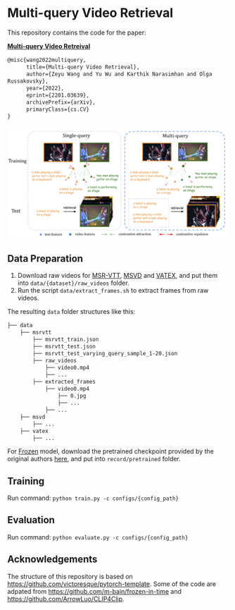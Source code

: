 # Multi-query Video Retrieval

This repository contains the code for the paper:

**[Multi-query Video Retreival](https://arxiv.org/abs/2201.03639)**
```
@misc{wang2022multiquery,
      title={Multi-query Video Retrieval}, 
      author={Zeyu Wang and Yu Wu and Karthik Narasimhan and Olga Russakovsky},
      year={2022},
      eprint={2201.03639},
      archivePrefix={arXiv},
      primaryClass={cs.CV}
}
```

<img src='MQVR.svg'>

## Data Preparation

1. Download raw videos for [MSR-VTT](https://www.microsoft.com/en-us/research/publication/msr-vtt-a-large-video-description-dataset-for-bridging-video-and-language/), [MSVD](https://www.cs.utexas.edu/users/ml/clamp/videoDescription/) and [VATEX](https://eric-xw.github.io/vatex-website/download.html), and put them into `data/{dataset}/raw_videos` folder.
2. Run the script `data/extract_frames.sh` to extract frames from raw videos.

The resulting `data` folder structures like this:
```Shell
├── data
    ├── msrvtt
        ├── msrvtt_train.json
        ├── msrvtt_test.json
        ├── msrvtt_test_varying_query_sample_1-20.json
        ├── raw_videos
            ├── video0.mp4
            ├── ...
        ├── extracted_frames
            ├── video0.mp4
                ├── 0.jpg
                ├── ...
            ├── ...
    ├── msvd
        ├── ...
    ├── vatex
        ├── ...
```

For [Frozen](https://arxiv.org/abs/2104.00650) model, download the pretrained checkpoint provided by the original authors [here](https://www.robots.ox.ac.uk/~maxbain/frozen-in-time/models/cc-webvid2m-4f_stformer_b_16_224.pth.tar), and put into `record/pretrained` folder.

## Training

Run command:
`python train.py -c configs/{config_path}`

## Evaluation

Run command:
`python evaluate.py -c configs/{config_path}`

## Acknowledgements

The structure of this repository is based on https://github.com/victoresque/pytorch-template. Some of the code are adpated from https://github.com/m-bain/frozen-in-time and https://github.com/ArrowLuo/CLIP4Clip.
